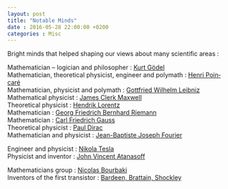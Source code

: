 ```yaml
---
layout: post
title: "Notable Minds"
date : 2016-05-28 22:00:00 +0200
categories : Misc
---
```

<p>Bright minds that helped shaping our views about many scientific areas :</p>
<p class="firstHeading" lang="fr">Mathematician &#8211; logician and philosopher : <a href="https://en.wikipedia.org/wiki/Kurt_G%C3%B6del" target="_blank">Kurt Gödel<br />
</a>Mathematician, theoretical physicist, engineer and polymath : <a href="https://en.wikipedia.org/wiki/Henri_Poincar%C3%A9" target="_blank">Henri Poincaré</a><br />
Mathematician, physicist and polymath : <a href="https://en.wikipedia.org/wiki/Gottfried_Wilhelm_Leibniz" target="_blank">Gottfried Wilhelm Leibniz</a><br />
Mathematical physicist : <a href="https://en.wikipedia.org/wiki/James_Clerk_Maxwell" target="_blank">James Clerk Maxwell</a><br />
Theoretical physicist : <a href="https://en.wikipedia.org/wiki/Hendrik_Lorentz" target="_blank">Hendrik Lorentz<br />
</a>Mathematician : <a href="https://en.wikipedia.org/wiki/Bernhard_Riemann" target="_blank">Georg Friedrich Bernhard Riemann </a><br />
Mathematician : <a href="https://en.wikipedia.org/wiki/Carl_Friedrich_Gauss" target="_blank">Carl Friedrich Gauss</a><br />
Theoretical physicist : <a href="https://en.wikipedia.org/wiki/Paul_Dirac" target="_blank">Paul Dirac</a><br />
Mathematician and physicist : <a href="https://en.wikipedia.org/wiki/Joseph_Fourier" target="_blank">Jean-Baptiste Joseph Fourier</a></p>
<p class="firstHeading" lang="fr">Engineer and physicist : <a href="https://en.wikipedia.org/wiki/Nikola_Tesla" target="_blank">Nikola Tesla</a><br />
Physicist and inventor : <a href="https://en.wikipedia.org/wiki/John_Vincent_Atanasoff" target="_blank">John Vincent Atanasoff</a></p>
<p class="firstHeading" lang="fr">Mathematicians group : <a href="https://en.wikipedia.org/wiki/Nicolas_Bourbaki" target="_blank">Nicolas Bourbaki<br />
</a>Inventors of the first transistor : <a href="https://en.wikipedia.org/wiki/William_Shockley" target="_blank">Bardeen, Brattain, Shockley</a></p>